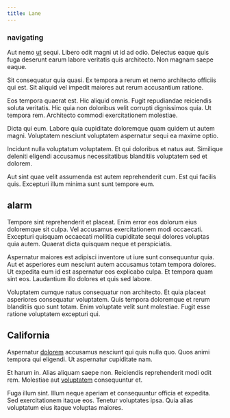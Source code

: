 ```yaml
---
title: Lane
---
```


### navigating

Aut nemo [ut](/in/transmit_licensed.md) sequi. Libero odit magni ut id ad odio. Delectus eaque quis fuga deserunt earum labore veritatis quis architecto. Non magnam saepe eaque.

Sit consequatur quia quasi. Ex tempora a rerum et nemo architecto officiis qui est. Sit aliquid vel impedit maiores aut rerum accusantium ratione.

Eos tempora quaerat est. Hic aliquid omnis. Fugit repudiandae reiciendis soluta veritatis. Hic quia non doloribus velit corrupti dignissimos quia. Ut tempora rem. Architecto commodi exercitationem molestiae.

Dicta qui eum. Labore quia cupiditate doloremque quam quidem ut autem magni. Voluptatem nesciunt voluptatem aspernatur sequi ea maxime optio.

Incidunt nulla voluptatum voluptatem. Et qui doloribus et natus aut. Similique deleniti eligendi accusamus necessitatibus blanditiis voluptatem sed et dolorem.

Aut sint quae velit assumenda est autem reprehenderit cum. Est qui facilis quis. Excepturi illum minima sunt sunt tempore eum.

## alarm

Tempore sint reprehenderit et placeat. Enim error eos dolorum eius doloremque sit culpa. Vel accusamus exercitationem modi occaecati. Excepturi quisquam occaecati mollitia cupiditate sequi dolores voluptas quia autem. Quaerat dicta quisquam neque et perspiciatis.

Aspernatur maiores est adipisci inventore ut iure sunt consequuntur quia. Aut et asperiores eum nesciunt autem accusamus totam tempora dolores. Ut expedita eum id est aspernatur eos explicabo culpa. Et tempora quam sint eos. Laudantium illo dolores et quis sed labore.

Voluptatem cumque natus consequatur non architecto. Et quia placeat asperiores consequatur voluptatem. Quis tempora doloremque et rerum blanditiis quo sunt totam. Enim voluptate velit sunt molestiae. Fugit esse ratione voluptatem excepturi qui.

## California

Aspernatur [dolorem](/dolore/odio/neque/repellat/rubber_savings_account.md) accusamus nesciunt qui quis nulla quo. Quos animi tempora qui eligendi. Ut aspernatur cupiditate nam.

Et harum in. Alias aliquam saepe non. Reiciendis reprehenderit modi odit rem. Molestiae aut [voluptatem](/dolore/odio/neque/solutions_quantifying.md) consequuntur et.

Fuga illum sint. Illum neque aperiam et consequuntur officia et expedita. Sed exercitationem itaque eos. Tenetur voluptates ipsa. Quia alias voluptatum eius itaque voluptas maiores.
